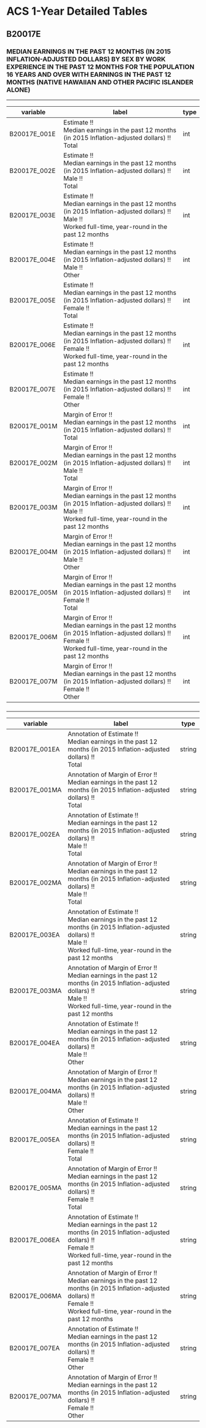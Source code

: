# ACS 1-Year Detailed Tables

## B20017E

### MEDIAN EARNINGS IN THE PAST 12 MONTHS (IN 2015 INFLATION-ADJUSTED DOLLARS) BY SEX BY WORK EXPERIENCE IN THE PAST 12 MONTHS FOR THE POPULATION 16 YEARS AND OVER WITH EARNINGS IN THE PAST 12 MONTHS (NATIVE HAWAIIAN AND OTHER PACIFIC ISLANDER ALONE)

___

| variable | label | type |
| ----- | ----- | ----- |
| B20017E_001E | Estimate !!<br>Median earnings in the past 12 months (in 2015 Inflation-adjusted dollars) !!<br>Total | int |
| B20017E_002E | Estimate !!<br>Median earnings in the past 12 months (in 2015 Inflation-adjusted dollars) !!<br>Male !!<br>Total | int |
| B20017E_003E | Estimate !!<br>Median earnings in the past 12 months (in 2015 Inflation-adjusted dollars) !!<br>Male !!<br>Worked full-time, year-round in the past 12 months | int |
| B20017E_004E | Estimate !!<br>Median earnings in the past 12 months (in 2015 Inflation-adjusted dollars) !!<br>Male !!<br>Other | int |
| B20017E_005E | Estimate !!<br>Median earnings in the past 12 months (in 2015 Inflation-adjusted dollars) !!<br>Female !!<br>Total | int |
| B20017E_006E | Estimate !!<br>Median earnings in the past 12 months (in 2015 Inflation-adjusted dollars) !!<br>Female !!<br>Worked full-time, year-round in the past 12 months | int |
| B20017E_007E | Estimate !!<br>Median earnings in the past 12 months (in 2015 Inflation-adjusted dollars) !!<br>Female !!<br>Other | int |
| B20017E_001M | Margin of Error !!<br>Median earnings in the past 12 months (in 2015 Inflation-adjusted dollars) !!<br>Total | int |
| B20017E_002M | Margin of Error !!<br>Median earnings in the past 12 months (in 2015 Inflation-adjusted dollars) !!<br>Male !!<br>Total | int |
| B20017E_003M | Margin of Error !!<br>Median earnings in the past 12 months (in 2015 Inflation-adjusted dollars) !!<br>Male !!<br>Worked full-time, year-round in the past 12 months | int |
| B20017E_004M | Margin of Error !!<br>Median earnings in the past 12 months (in 2015 Inflation-adjusted dollars) !!<br>Male !!<br>Other | int |
| B20017E_005M | Margin of Error !!<br>Median earnings in the past 12 months (in 2015 Inflation-adjusted dollars) !!<br>Female !!<br>Total | int |
| B20017E_006M | Margin of Error !!<br>Median earnings in the past 12 months (in 2015 Inflation-adjusted dollars) !!<br>Female !!<br>Worked full-time, year-round in the past 12 months | int |
| B20017E_007M | Margin of Error !!<br>Median earnings in the past 12 months (in 2015 Inflation-adjusted dollars) !!<br>Female !!<br>Other | int |
### 

___

| variable | label | type |
| ----- | ----- | ----- |
| B20017E_001EA | Annotation of Estimate !!<br>Median earnings in the past 12 months (in 2015 Inflation-adjusted dollars) !!<br>Total | string |
| B20017E_001MA | Annotation of Margin of Error !!<br>Median earnings in the past 12 months (in 2015 Inflation-adjusted dollars) !!<br>Total | string |
| B20017E_002EA | Annotation of Estimate !!<br>Median earnings in the past 12 months (in 2015 Inflation-adjusted dollars) !!<br>Male !!<br>Total | string |
| B20017E_002MA | Annotation of Margin of Error !!<br>Median earnings in the past 12 months (in 2015 Inflation-adjusted dollars) !!<br>Male !!<br>Total | string |
| B20017E_003EA | Annotation of Estimate !!<br>Median earnings in the past 12 months (in 2015 Inflation-adjusted dollars) !!<br>Male !!<br>Worked full-time, year-round in the past 12 months | string |
| B20017E_003MA | Annotation of Margin of Error !!<br>Median earnings in the past 12 months (in 2015 Inflation-adjusted dollars) !!<br>Male !!<br>Worked full-time, year-round in the past 12 months | string |
| B20017E_004EA | Annotation of Estimate !!<br>Median earnings in the past 12 months (in 2015 Inflation-adjusted dollars) !!<br>Male !!<br>Other | string |
| B20017E_004MA | Annotation of Margin of Error !!<br>Median earnings in the past 12 months (in 2015 Inflation-adjusted dollars) !!<br>Male !!<br>Other | string |
| B20017E_005EA | Annotation of Estimate !!<br>Median earnings in the past 12 months (in 2015 Inflation-adjusted dollars) !!<br>Female !!<br>Total | string |
| B20017E_005MA | Annotation of Margin of Error !!<br>Median earnings in the past 12 months (in 2015 Inflation-adjusted dollars) !!<br>Female !!<br>Total | string |
| B20017E_006EA | Annotation of Estimate !!<br>Median earnings in the past 12 months (in 2015 Inflation-adjusted dollars) !!<br>Female !!<br>Worked full-time, year-round in the past 12 months | string |
| B20017E_006MA | Annotation of Margin of Error !!<br>Median earnings in the past 12 months (in 2015 Inflation-adjusted dollars) !!<br>Female !!<br>Worked full-time, year-round in the past 12 months | string |
| B20017E_007EA | Annotation of Estimate !!<br>Median earnings in the past 12 months (in 2015 Inflation-adjusted dollars) !!<br>Female !!<br>Other | string |
| B20017E_007MA | Annotation of Margin of Error !!<br>Median earnings in the past 12 months (in 2015 Inflation-adjusted dollars) !!<br>Female !!<br>Other | string |

